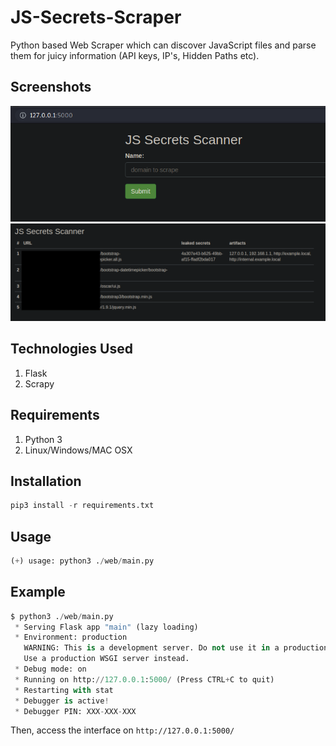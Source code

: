# JS-Secrets-Scraper
Python based Web Scraper which can discover JavaScript files and parse them for juicy information (API keys, IP's, Hidden Paths etc).

## Screenshots

![](https://raw.githubusercontent.com/computer-engineer/JS-Secrets-Scraper/master/screenshots/screen1.png) 
![](https://raw.githubusercontent.com/computer-engineer/JS-Secrets-Scraper/master/screenshots/screen2.png)

## Technologies Used
1. Flask
2. Scrapy


## Requirements
1. Python 3
2. Linux/Windows/MAC OSX


## Installation 
```python
pip3 install -r requirements.txt 
```

## Usage
```python
(+) usage: python3 ./web/main.py
```

## Example
```python
$ python3 ./web/main.py                                                                                            2 ⨯
 * Serving Flask app "main" (lazy loading)
 * Environment: production
   WARNING: This is a development server. Do not use it in a production deployment.
   Use a production WSGI server instead.
 * Debug mode: on
 * Running on http://127.0.0.1:5000/ (Press CTRL+C to quit)
 * Restarting with stat
 * Debugger is active!
 * Debugger PIN: XXX-XXX-XXX
```
Then, access the interface on ``http://127.0.0.1:5000/``


